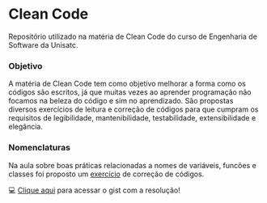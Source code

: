 # Clean Code

Repositório utilizado na matéria de Clean Code do curso de Engenharia de Software da Unisatc.

### Objetivo

A matéria de Clean Code tem como objetivo melhorar a forma como os códigos são escritos, já que muitas vezes ao aprender programação não focamos na beleza do código e sim no aprendizado. São propostas diversos exercícios de leitura e correção de códigos para que cumpram os requisitos de legibilidade, mantenibilidade, testabilidade, extensibilidade e elegância.

### Nomenclaturas

Na aula sobre boas práticas relacionadas a nomes de variáveis, funcões e classes foi proposto um [exercício](https://gitlab.com/professor-rvenson/cleancode-2025-1/-/blob/main/exercicios/exercicio-nomes_significativos.md?ref_type=heads&plain=0) de correção de códigos. 

:computer: [Clique aqui](https://gist.github.com/ardnaile/caa8c1cbf13ef6ea59de7e7266d46279) para acessar o gist com a resolução!
